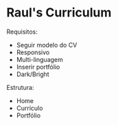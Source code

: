 # Raul's Curriculum

Requisitos:
 - Seguir modelo do CV
 - Responsivo 
 - Multi-linguagem
 - Inserir portfólio
 - Dark/Bright

Estrutura:
 - Home
 - Currículo
 - Portfólio

